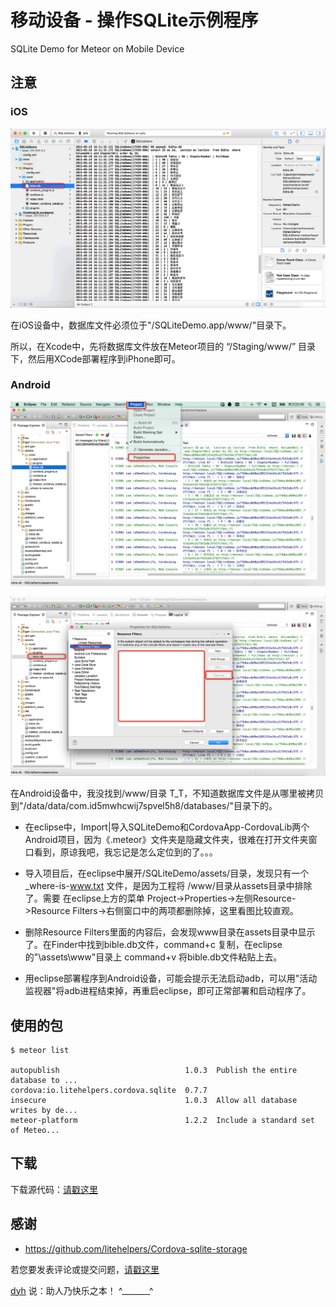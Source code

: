 # 移动设备 - 操作SQLite示例程序 

SQLite Demo for Meteor on Mobile Device

## 注意

### iOS

![image](screenshot/screenshot1.png)

在iOS设备中，数据库文件必须位于"/SQLiteDemo.app/www/"目录下。

所以，在Xcode中，先将数据库文件放在Meteor项目的 “/Staging/www/” 目录下，然后用XCode部署程序到iPhone即可。



### Android

![image](screenshot/screenshot2.png)

![image](screenshot/screenshot3.png)

在Android设备中，我没找到/www/目录 T_T，不知道数据库文件是从哪里被拷贝到"/data/data/com.id5mwhcwij7spvel5h8/databases/"目录下的。

- 在eclipse中，Import|导入SQLiteDemo和CordovaApp-CordovaLib两个Android项目，因为《.meteor》文件夹是隐藏文件夹，很难在打开文件夹窗口看到，原谅我吧，我忘记是怎么定位到的了。。。

- 导入项目后，在eclipse中展开/SQLiteDemo/assets/目录，发现只有一个 _where-is-www.txt 文件，是因为工程将 /www/目录从assets目录中排除了。需要 在eclipse上方的菜单 Project->Properties->左侧Resource->Resource Filters->右侧窗口中的两项都删除掉，这里看图比较直观。

- 删除Resource Filters里面的内容后，会发现www目录在assets目录中显示了。在Finder中找到bible.db文件，command+c 复制，在eclipse的"\assets\www\"目录上 command+v 将bible.db文件粘贴上去。

- 用eclipse部署程序到Android设备，可能会提示无法启动adb，可以用"活动监视器"将adb进程结束掉，再重启eclipse，即可正常部署和启动程序了。



## 使用的包

	$ meteor list

	autopublish                            1.0.3  Publish the entire database to ...
	cordova:io.litehelpers.cordova.sqlite  0.7.7
	insecure                               1.0.3  Allow all database writes by de...
	meteor-platform                        1.2.2  Include a standard set of Meteo...


## 下载

下载源代码：[请戳这里](https://github.com/MeteorChina/MeteorDemo/archive/master.zip)


## 感谢

- https://github.com/litehelpers/Cordova-sqlite-storage


若您要发表评论或提交问题，[请戳这里](https://github.com/MeteorChina/MeteorDemo/issues)

[dyh](https://github.com/dyh) 说：助人乃快乐之本！  ^_______^